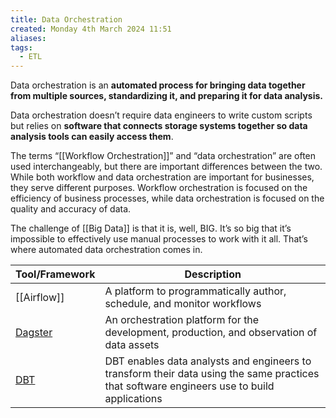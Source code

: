 ```yaml
---
title: Data Orchestration
created: Monday 4th March 2024 11:51
aliases: 
tags:
  - ETL
---
```

Data orchestration is an **automated process for bringing data together from multiple sources, standardizing it, and preparing it for data analysis.**

Data orchestration doesn’t require data engineers to write custom scripts but relies on **software that connects storage systems together so data analysis tools can easily access them**.

The terms “[[Workflow Orchestration]]” and “data orchestration” are often used interchangeably, but there are important differences between the two. While both workflow and data orchestration are important for businesses, they serve different purposes. Workflow orchestration is focused on the efficiency of business processes, while data orchestration is focused on the quality and accuracy of data.

The challenge of [[Big Data]] is that it is, well, BIG. It’s so big that it’s impossible to effectively use manual processes to work with it all. That’s where automated data orchestration comes in.

| Tool/Framework                                   | Description                                                                                                                                |
| ------------------------------------------------ | ------------------------------------------------------------------------------------------------------------------------------------------ |
| [[Airflow]]                                      | A platform to programmatically author, schedule, and monitor workflows                                                                     |
| [Dagster](https://github.com/dagster-io/dagster) | An orchestration platform for the development, production, and observation of data assets                                                  |
| [DBT](https://github.com/dbt-labs/dbt-core)      | DBT enables data analysts and engineers to transform their data using the same practices that software engineers use to build applications |
